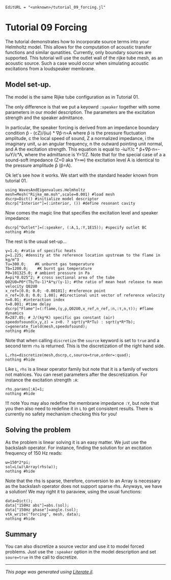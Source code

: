 ```@meta
EditURL = "<unknown>/tutorial_09_forcing.jl"
```

# Tutorial 09 Forcing

The tutorial demonstrates how to incorporate source terms into your Helmholtz
model. This allows for the computation of acoustic transfer functions and
similar qunatities. Currently, only boundary sources are supported.
This tutorial will use the outlet wall of the rijke tube mesh, as an acoustic
source. Such a case would occur when simulating acoustic excitations from
a loudspeaker membrane.


## Model set-up.

The model is the same Rijke tube configuration as in Tutorial 01.

The only difference is that we put a keyowrd `:speaker` together with some
parameters in our model description. The parameters are the excitation strength
and the speaker admittance.

In particular, the speaker forcing is derived from an impedance boundary condition
p̂ - (cZ)/(iω) * ∇p̂⋅n=A where p̂ is the pressure fluctuation amplitude, c the
local speed of sound, Z a normalized impedance, i the imaginary unit, ω an
angular frequency, n the outward pointing unit normal, and A the excitation
strength. This equation is equal to -iωY/c * p̂+∇p̂⋅n=-iωY/c*A, where the admittance
is Y=1/Z. Note that for the special case of a a sound-soft impedance (Z=0 aka
Y=∞) the excitation level A is identical to the pressure amplitude p̂ (p̂=A).

Ok let's see how it works. We start with the standard header known from tutorial 01.

```@example tutorial_09_forcing
using WavesAndEigenvalues.Helmholtz
mesh=Mesh("Rijke_mm.msh",scale=0.001) #load mesh
dscrp=Dict() #initialize model descriptor
dscrp["Interior"]=(:interior, ()) #define resonant cavity
```

Now comes the magic line that specifies the excitation level and speaker
impedance:

```@example tutorial_09_forcing
dscrp["Outlet"]=(:speaker, (:A,1,:Y,1E15)); #specify outlet BC
nothing #hide
```

The rest is the usual set-up...

```@example tutorial_09_forcing
γ=1.4; #ratio of specific heats
ρ=1.225; #density at the reference location upstream to the flame in kg/m^3
Tu=300.0;    #K unburnt gas temperature
Tb=1200.0;    #K burnt gas temperature
P0=101325.0; # ambient pressure in Pa
A=pi*0.025^2; # cross sectional area of the tube
Q02U0=P0*(Tb/Tu-1)*A*γ/(γ-1); #the ratio of mean heat release to mean velocity Q02U0
x_ref=[0.0; 0.0; -0.00101]; #reference point
n_ref=[0.0; 0.0; 1.00]; #directional unit vector of reference velocity
n=0.01; #interaction index
τ=0.001; #time delay
dscrp["Flame"]=(:flame,(γ,ρ,Q02U0,x_ref,n_ref,:n,:τ,n,τ)); #flame dynamics
R=287.05; # J/(kg*K) specific gas constant (air)
speedofsound(x,y,z) = z<0. ? sqrt(γ*R*Tu) : sqrt(γ*R*Tb);
c=generate_field(mesh,speedofsound);
nothing #hide
```

Note that when calling `discretize` the `source` keyword is set to `true` and
a second term `rhs` is returned. This is the discretization of the right hand
side.

```@example tutorial_09_forcing
L,rhs=discretize(mesh,dscrp,c,source=true,order=:quad);
nothing #hide
```

Like `L`, `rhs` is a linear operator family but note that it is a family of
vectors not matrices. You can reset parameters  after the descretization. For
instance the excitation strength `:A`:

```@example tutorial_09_forcing
rhs.params[:A]=1;
nothing #hide
```

!!! note
    You may also redefine the membrane impedance `:Y`, but note that you then
    also need to redefine it in `L` to get consistent results. There is
    currently no safety mechanism checking this for you!

## Solving the problem

As the problem is linear solving it is an easy matter. We just use the backslash
operator. For instance, finding the solution for an excitation frequency of 150 Hz
reads:

```@example tutorial_09_forcing
ω=150*2*pi;
sol=L(ω)\Array(rhs(ω));
nothing #hide
```

Note that the rhs is sparse, therefore, conversion to an Array is necessary as
the backslash operator does not support sparse rhs. Anyways, we have a solution!
We may right it to paraview, using the usual functions:

```@example tutorial_09_forcing
data=Dict();
data["150Hz abs"]=abs.(sol);
data["150Hz phase"]=angle.(sol);
vtk_write("forcing", mesh, data);
nothing #hide
```

## Summary

You can also discretize a source vector and use it to model forced problems.
Just use the `:speaker` option in the model description and set `soure=true`
in the call to discretize.

---

*This page was generated using [Literate.jl](https://github.com/fredrikekre/Literate.jl).*

